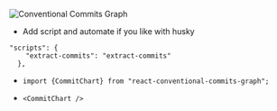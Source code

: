 ![Conventional Commits Graph](demo.jpg)

* Add script and automate if you like with husky

```
"scripts": {
    "extract-commits": "extract-commits"
  },
```

* `import {CommitChart} from "react-conventional-commits-graph";`

* `<CommitChart />`